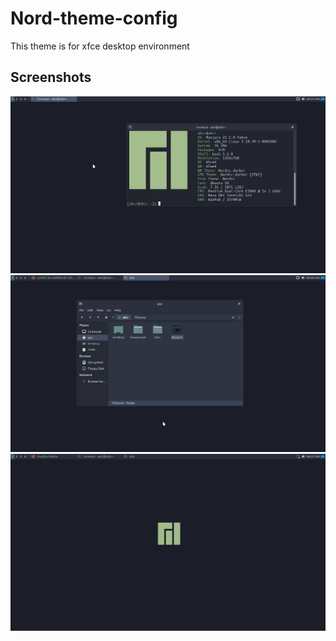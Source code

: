 # Nord-theme-config

This theme is for xfce desktop environment


## Screenshots


![Screenshot 1](screenshots/ss1.jpg?raw=true)
![Screenshot 2](screenshots/ss2.jpg?raw=true)
![Screenshot 3](screenshots/ss3.jpg?raw=true)
